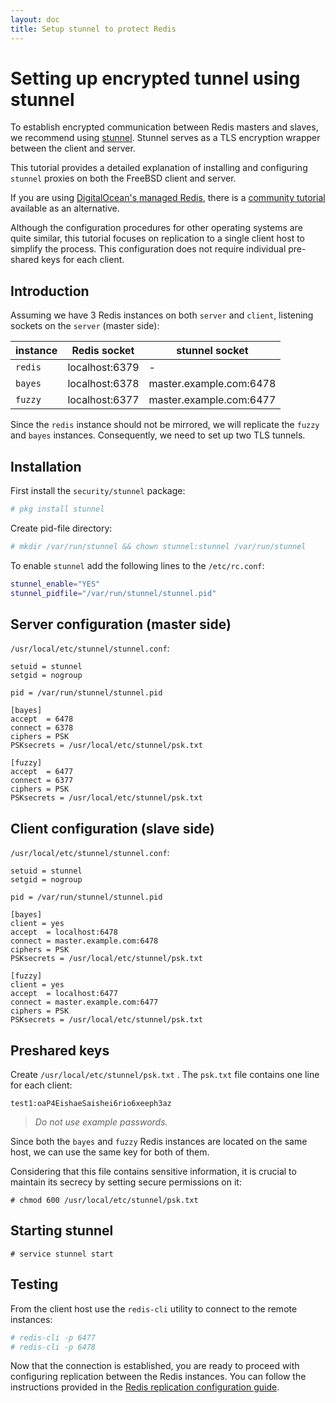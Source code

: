 ```yaml
---
layout: doc
title: Setup stunnel to protect Redis
---
```

# Setting up encrypted tunnel using stunnel

To establish encrypted communication between Redis masters and slaves, we recommend using [stunnel](https://www.stunnel.org). Stunnel serves as a TLS encryption wrapper between the client and server.

This tutorial provides a detailed explanation of installing and configuring `stunnel` proxies on both the FreeBSD client and server.

If you are using [DigitalOcean's managed Redis](https://docs.digitalocean.com/products/databases/redis/), there is a [community tutorial](https://www.digitalocean.com/community/tutorials/how-to-connect-to-managed-redis-over-tls-with-stunnel-and-redis-cli) available as an alternative.

Although the configuration procedures for other operating systems are quite similar, this tutorial focuses on replication to a single client host to simplify the process. This configuration does not require individual pre-shared keys for each client.

## Introduction

Assuming we have 3 Redis instances on both `server` and `client`, listening sockets on the `server` (master side):

|instance|Redis socket|stunnel socket|
|---|---|---|
|`redis`|localhost:6379|-|
|`bayes`|localhost:6378|master.example.com:6478|
|`fuzzy`|localhost:6377|master.example.com:6477|

Since the `redis` instance should not be mirrored, we will replicate the `fuzzy` and `bayes` instances. Consequently, we need to set up two TLS tunnels.

## Installation

First install the `security/stunnel` package:

```sh
# pkg install stunnel
```

Create pid-file directory:

```sh
# mkdir /var/run/stunnel && chown stunnel:stunnel /var/run/stunnel
```

To enable `stunnel` add the following lines to the `/etc/rc.conf`:

```sh
stunnel_enable="YES"
stunnel_pidfile="/var/run/stunnel/stunnel.pid"
```

## Server configuration (master side)

`/usr/local/etc/stunnel/stunnel.conf`:

```
setuid = stunnel
setgid = nogroup

pid = /var/run/stunnel/stunnel.pid

[bayes]
accept  = 6478
connect = 6378
ciphers = PSK
PSKsecrets = /usr/local/etc/stunnel/psk.txt

[fuzzy]
accept  = 6477
connect = 6377
ciphers = PSK
PSKsecrets = /usr/local/etc/stunnel/psk.txt
```

## Client configuration (slave side)

`/usr/local/etc/stunnel/stunnel.conf`:

```
setuid = stunnel
setgid = nogroup

pid = /var/run/stunnel/stunnel.pid

[bayes]
client = yes
accept  = localhost:6478
connect = master.example.com:6478
ciphers = PSK
PSKsecrets = /usr/local/etc/stunnel/psk.txt

[fuzzy]
client = yes
accept  = localhost:6477
connect = master.example.com:6477
ciphers = PSK
PSKsecrets = /usr/local/etc/stunnel/psk.txt
```

## Preshared keys

Create `/usr/local/etc/stunnel/psk.txt` .
 The `psk.txt` file contains one line for each client:

`test1:oaP4EishaeSaishei6rio6xeeph3az`

> _Do not use example passwords._

Since both the `bayes` and `fuzzy` Redis instances are located on the same host, we can use the same key for both of them.

Considering that this file contains sensitive information, it is crucial to maintain its secrecy by setting secure permissions on it:

`# chmod 600 /usr/local/etc/stunnel/psk.txt`

## Starting stunnel

`# service stunnel start`

## Testing

From the client host use the `redis-cli` utility to connect to the remote instances:

```sh
# redis-cli -p 6477
# redis-cli -p 6478
```

Now that the connection is established, you are ready to proceed with configuring replication between the Redis instances. You can follow the instructions provided in the [Redis replication configuration guide](./redis_replication.html#slave-instances-configuration).
